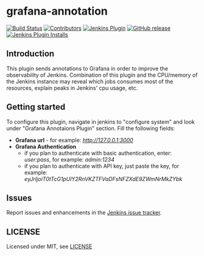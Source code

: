 # grafana-annotation

[![Build Status](https://ci.jenkins.io/job/Plugins/job/grafana-annotation-plugin/job/master/badge/icon)](https://ci.jenkins.io/job/Plugins/job/grafana-annotation-plugin/job/master/)
[![Contributors](https://img.shields.io/github/contributors/jenkinsci/grafana-annotation-plugin.svg)](https://github.com/jenkinsci/grafana-annotation-plugin/graphs/contributors)
[![Jenkins Plugin](https://img.shields.io/jenkins/plugin/v/grafana-annotation.svg)](https://plugins.jenkins.io/grafana-annotation)
[![GitHub release](https://img.shields.io/github/release/jenkinsci/grafana-annotation-plugin.svg?label=changelog)](https://github.com/jenkinsci/grafana-annotation-plugin/releases/latest)
[![Jenkins Plugin Installs](https://img.shields.io/jenkins/plugin/i/grafana-annotation.svg?color=blue)](https://plugins.jenkins.io/grafana-annotation)

## Introduction

This plugin sends annotations to Grafana in order to improve the observability of Jenkins.
Combination of this plugin and the CPU/memory of the Jenkins instance may reveal which jobs consumes most of the resources, explain peaks in Jenkins' cpu usage, etc. 

## Getting started

To configure this plugin, navigate in jenkins to "configure system" and look under "Grafana Annotaions Plugin" section.
Fill the following fields:
- **Grafana url** - for example: *http://127.0.0.1:3000*
- **Grafana Authentication** 
    - if you plan to authenticate with basic authentication, enter: *user:pass*, for example: *admin:1234*
    - if you plan to authenticate with API key, just paste the key, for example: *eyJrIjoiT0tTcG1pUlY2RnVKZTFVaDFsNFZXdE9ZWmNrMkZYbk*

## Issues

Report issues and enhancements in the [Jenkins issue tracker](https://issues.jenkins-ci.org/).

## LICENSE

Licensed under MIT, see [LICENSE](LICENSE.md)


